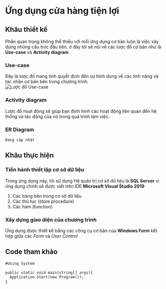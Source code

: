 # Ứng dụng cửa hàng tiện lợi
## Khâu thiết kế
Phần quan trọng không thể thiếu với mỗi ứng dụng cơ bản luôn là việc xây dựng những cấu trúc đầu tiên, 
ở đây tôi sẽ nói về các lược đồ cơ bản như là **Use-case** và **Activity diagram**
### Use-case
Đây là lược đồ mang tính quyết định đến sự hình dung về các tính năng và tác nhân cơ bản bên trong chương trình. <br>
![Lược đồ Use-case](https://user-images.githubusercontent.com/64945902/146870335-e6ccfbe0-d0cb-4f6a-814b-29b082e0e399.png)
### Activity diagram
Lược đồ hoạt động sẽ giúp bạn định hình các hoạt động liên quan đến hệ thống và tác động của nó trong quá trình làm việc.
### ER Diagram
`Đang cập nhật`
## Khâu thực hiện
### Tiến hành thiết lập cơ sở dữ liệu
Trong ứng dụng này, tôi sử dụng Hệ quản trị cơ sở dữ liệu là **SQL Server** vì ứng dụng chính sẽ được viết trên IDE **Microsoft Visual Studio 2019**
1. Các bảng bên trong cơ sở dữ liệu
2. Các thủ tục (store procedure)
3. Các hàm (function)
### Xây dựng giao diện của chương trình
Ứng dụng được thiết kế bằng các công cụ cơ bản của **Windows Form** kết hợp giữa các _Form_ và _User Control_

## Code tham khảo
``` markdown
#Using System

public static void main(string[] args){
  Application.Start(new Program());
}
```
